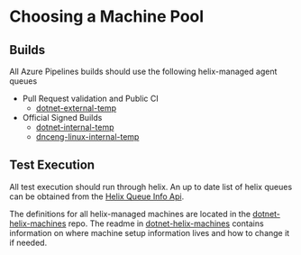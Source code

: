 # Choosing a Machine Pool


## Builds
All Azure Pipelines builds should use the following helix-managed agent queues
* Pull Request validation and Public CI
  * [dotnet-external-temp]
* Official Signed Builds
  * [dotnet-internal-temp]
  * [dnceng-linux-internal-temp]

## Test Execution
All test execution should run through helix. An up to date list of helix queues can be obtained from the [Helix Queue Info Api].

The definitions for all helix-managed machines are located in the [dotnet-helix-machines] repo.
The readme in [dotnet-helix-machines] contains information on where machine setup information lives and how to change it if needed.

[dotnet-internal-temp]: https://dnceng.visualstudio.com/internal/_settings/agentqueues?queueId=67&_a=agents
[dnceng-linux-internal-temp]: https://dev.azure.com/dnceng/internal/_settings/agentqueues?queueId=61&_a=agents
[dotnet-external-temp]: https://dev.azure.com/dnceng/internal/_settings/agentqueues?queueId=47&_a=agents

[dotnet-helix-machines]: https://dev.azure.com/dnceng/internal/internal%20Team/_git/dotnet-helix-machines?path=%2FREADME.md&version=GBmaster
[Helix Queue Info Api]: https://helix.dot.net/swagger/ui/index#!/Information/Information_QueueInfoList
